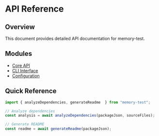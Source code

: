 # API Reference

## Overview

This document provides detailed API documentation for memory-test.

## Modules

- [Core API](./core.md)
- [CLI Interface](./cli.md)
- [Configuration](./config.md)

## Quick Reference

```javascript
import { analyzeDependencies, generateReadme  } from "memory-test";

// Analyze dependencies
const analysis = await analyzeDependencies(packageJson, sourceFiles);

// Generate README
const readme = await generateReadme(packageJson);
```
